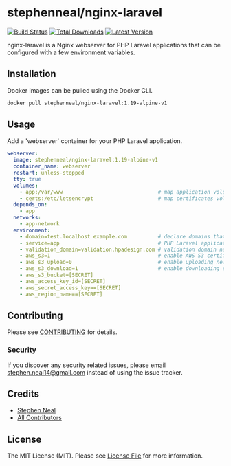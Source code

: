 # stephenneal/nginx-laravel

[![Build Status](https://travis-ci.com/sfneal/nginx-laravel.svg?branch=master&style=flat-square)](https://travis-ci.com/sfneal/nginx-laravel)
[![Total Downloads](https://img.shields.io/docker/pulls/stephenneal/nginx-laravel?style=flat-square)](https://hub.docker.com/r/stephenneal/nginx-laravel)
[![Latest Version](https://img.shields.io/docker/v/stephenneal/nginx-laravel?sort=semver&style=flat-square)](https://hub.docker.com/r/stephenneal/nginx-laravel)

nginx-laravel is a Nginx webserver for PHP Laravel applications that can be configured with a few environment variables.

## Installation

Docker images can be pulled using the Docker CLI.

```bash
docker pull stephenneal/nginx-laravel:1.19-alpine-v1
```

## Usage

Add a 'webserver' container for your PHP Laravel application.

```yaml
webserver:
  image: stephenneal/nginx-laravel:1.19-alpine-v1
  container_name: webserver
  restart: unless-stopped
  tty: true
  volumes:
    - app:/var/www                               # map application volume
    - certs:/etc/letsencrypt                     # map certificates volume for sharing between webservers & certbot
  depends_on:
    - app
  networks:
    - app-network
  environment:
    - domain=test.localhost example.com          # declare domains that the webserver should listen on
    - service=app                                # PHP Laravel application container name
    - validation_domain=validation.hpadesign.com # validation domain name
    - aws_s3=1                                   # enable AWS S3 certificate pulling
    - aws_s3_upload=0                            # enable uploading new certificates (set to 0 in dev environments)
    - aws_s3_download=1                          # enable downloading existing certificates
    - aws_s3_bucket=[SECRET]
    - aws_access_key_id=[SECRET]
    - aws_secret_access_key==[SECRET]
    - aws_region_name==[SECRET]
```

## Contributing

Please see [CONTRIBUTING](CONTRIBUTING.md) for details.

### Security

If you discover any security related issues, please email stephen.neal14@gmail.com instead of using the issue tracker.

## Credits

- [Stephen Neal](https://github.com/sfneal)
- [All Contributors](../../contributors)

## License

The MIT License (MIT). Please see [License File](LICENSE.md) for more information.
